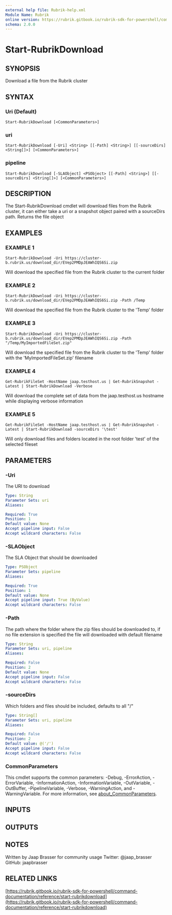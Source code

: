 ```yaml
---
external help file: Rubrik-help.xml
Module Name: Rubrik
online version: https://rubrik.gitbook.io/rubrik-sdk-for-powershell/command-documentation/reference/start-rubrikdownload
schema: 2.0.0
---
```


# Start-RubrikDownload

## SYNOPSIS
Download a file from the Rubrik cluster

## SYNTAX

### Uri (Default)
```
Start-RubrikDownload [<CommonParameters>]
```

### uri
```
Start-RubrikDownload [-Uri] <String> [[-Path] <String>] [[-sourceDirs] <String[]>] [<CommonParameters>]
```

### pipeline
```
Start-RubrikDownload [-SLAObject] <PSObject> [[-Path] <String>] [[-sourceDirs] <String[]>] [<CommonParameters>]
```

## DESCRIPTION
The Start-RubrikDownload cmdlet will download files from the Rubrik cluster, it can either take a uri or a snapshot object paired with a sourceDirs path.
Returns the file object

## EXAMPLES

### EXAMPLE 1
```
Start-RubrikDownload -Uri https://cluster-b.rubrik.us/download_dir/EVep2PMDpJEAWhIQS6Si.zip
```

Will download the specified file from the Rubrik cluster to the current folder

### EXAMPLE 2
```
Start-RubrikDownload -Uri https://cluster-b.rubrik.us/download_dir/EVep2PMDpJEAWhIQS6Si.zip -Path /Temp
```

Will download the specified file from the Rubrik cluster to the 'Temp' folder

### EXAMPLE 3
```
Start-RubrikDownload -Uri https://cluster-b.rubrik.us/download_dir/EVep2PMDpJEAWhIQS6Si.zip -Path "/Temp/MyImportedFileSet.zip"
```

Will download the specified file from the Rubrik cluster to the 'Temp' folder with the 'MyImportedFileSet.zip' filename

### EXAMPLE 4
```
Get-RubrikFileSet -HostName jaap.testhost.us | Get-RubrikSnapshot -Latest | Start-RubrikDownload -Verbose
```

Will download the complete set of data from the jaap.testhost.us hostname while displaying verbose information

### EXAMPLE 5
```
Get-RubrikFileSet -HostName jaap.testhost.us | Get-RubrikSnapshot -Latest | Start-RubrikDownload -sourceDirs '\test'
```

Will only download files and folders located in the root folder 'test' of the selected fileset

## PARAMETERS

### -Uri
The URI to download

```yaml
Type: String
Parameter Sets: uri
Aliases:

Required: True
Position: 1
Default value: None
Accept pipeline input: False
Accept wildcard characters: False
```

### -SLAObject
The SLA Object that should be downloaded

```yaml
Type: PSObject
Parameter Sets: pipeline
Aliases:

Required: True
Position: 1
Default value: None
Accept pipeline input: True (ByValue)
Accept wildcard characters: False
```

### -Path
The path where the folder where the zip files should be downloaded to, if no file extension is specified the file will downloaded with default filename

```yaml
Type: String
Parameter Sets: uri, pipeline
Aliases:

Required: False
Position: 2
Default value: None
Accept pipeline input: False
Accept wildcard characters: False
```

### -sourceDirs
Which folders and files should be included, defaults to all "/"

```yaml
Type: String[]
Parameter Sets: uri, pipeline
Aliases:

Required: False
Position: 2
Default value: @('/')
Accept pipeline input: False
Accept wildcard characters: False
```

### CommonParameters
This cmdlet supports the common parameters: -Debug, -ErrorAction, -ErrorVariable, -InformationAction, -InformationVariable, -OutVariable, -OutBuffer, -PipelineVariable, -Verbose, -WarningAction, and -WarningVariable. For more information, see [about_CommonParameters](http://go.microsoft.com/fwlink/?LinkID=113216).

## INPUTS

## OUTPUTS

## NOTES
Written by Jaap Brasser for community usage
Twitter: @jaap_brasser
GitHub: jaapbrasser

## RELATED LINKS

[https://rubrik.gitbook.io/rubrik-sdk-for-powershell/command-documentation/reference/start-rubrikdownload](https://rubrik.gitbook.io/rubrik-sdk-for-powershell/command-documentation/reference/start-rubrikdownload)

